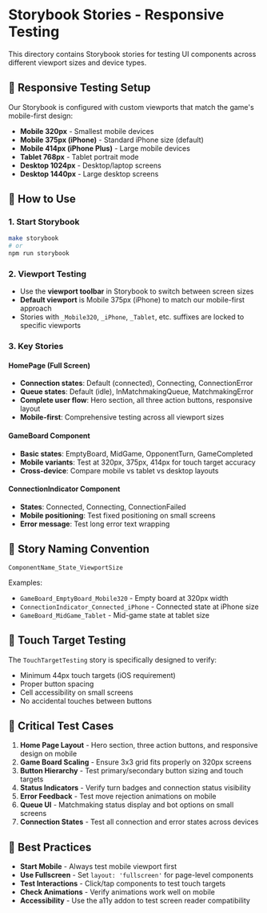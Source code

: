 # Storybook Stories - Responsive Testing

This directory contains Storybook stories for testing UI components across different viewport sizes and device types.

## 🎯 Responsive Testing Setup

Our Storybook is configured with custom viewports that match the game's mobile-first design:

- **Mobile 320px** - Smallest mobile devices
- **Mobile 375px (iPhone)** - Standard iPhone size (default)
- **Mobile 414px (iPhone Plus)** - Large mobile devices
- **Tablet 768px** - Tablet portrait mode
- **Desktop 1024px** - Desktop/laptop screens
- **Desktop 1440px** - Large desktop screens

## 📱 How to Use

### 1. Start Storybook

```bash
make storybook
# or
npm run storybook
```

### 2. Viewport Testing

- Use the **viewport toolbar** in Storybook to switch between screen sizes
- **Default viewport** is Mobile 375px (iPhone) to match our mobile-first approach
- Stories with `_Mobile320`, `_iPhone`, `_Tablet`, etc. suffixes are locked to specific viewports

### 3. Key Stories

#### HomePage (Full Screen)

- **Connection states**: Default (connected), Connecting, ConnectionError
- **Queue states**: Default (idle), InMatchmakingQueue, MatchmakingError
- **Complete user flow**: Hero section, all three action buttons, responsive layout
- **Mobile-first**: Comprehensive testing across all viewport sizes

#### GameBoard Component

- **Basic states**: EmptyBoard, MidGame, OpponentTurn, GameCompleted
- **Mobile variants**: Test at 320px, 375px, 414px for touch target accuracy
- **Cross-device**: Compare mobile vs tablet vs desktop layouts

#### ConnectionIndicator Component

- **States**: Connected, Connecting, ConnectionFailed
- **Mobile positioning**: Test fixed positioning on small screens
- **Error message**: Test long error text wrapping

## 🎨 Story Naming Convention

```
ComponentName_State_ViewportSize
```

Examples:

- `GameBoard_EmptyBoard_Mobile320` - Empty board at 320px width
- `ConnectionIndicator_Connected_iPhone` - Connected state at iPhone size
- `GameBoard_MidGame_Tablet` - Mid-game state at tablet size

## 🔧 Touch Target Testing

The `TouchTargetTesting` story is specifically designed to verify:

- Minimum 44px touch targets (iOS requirement)
- Proper button spacing
- Cell accessibility on small screens
- No accidental touches between buttons

## 🎯 Critical Test Cases

1. **Home Page Layout** - Hero section, three action buttons, and responsive design on mobile
2. **Game Board Scaling** - Ensure 3x3 grid fits properly on 320px screens
3. **Button Hierarchy** - Test primary/secondary button sizing and touch targets
4. **Status Indicators** - Verify turn badges and connection status visibility
5. **Error Feedback** - Test move rejection animations on mobile
6. **Queue UI** - Matchmaking status display and bot options on small screens
7. **Connection States** - Test all connection and error states across devices

## 🚀 Best Practices

- **Start Mobile** - Always test mobile viewport first
- **Use Fullscreen** - Set `layout: 'fullscreen'` for page-level components
- **Test Interactions** - Click/tap components to test touch targets
- **Check Animations** - Verify animations work well on mobile
- **Accessibility** - Use the a11y addon to test screen reader compatibility
